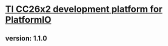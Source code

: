 # [TI CC26x2 development platform for PlatformIO](https://github.com/Wiz-IO/wizio-cc)

## version: 1.1.0
